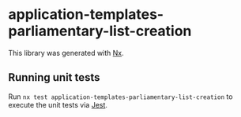 # application-templates-parliamentary-list-creation

This library was generated with [Nx](https://nx.dev).

## Running unit tests

Run `nx test application-templates-parliamentary-list-creation` to execute the unit tests via [Jest](https://jestjs.io).
